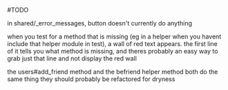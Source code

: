 #TODO

in shared/_error_messages, button doesn't currently do anything

when you test for a method that is missing (eg in a helper when you
havent include that helper module in test), a wall of red text appears.
the first line of it tells you what method is missing, and theres probably
an easy way to grab just that line and not display the red wall

the users#add_friend method and the befriend helper method both do the same thing
they should probably be refactored for dryness

